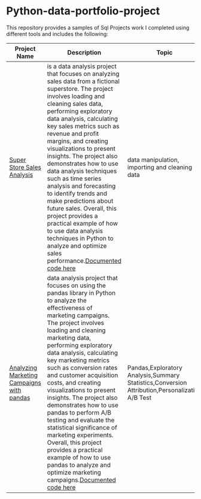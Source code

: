 # Python-data-portfolio-project
This repository provides a samples of Sql Projects work I completed using different tools and includes the following:

Project Name   | Description    |  Topic
---------------| -------------  | ------------------
[Super Store Sales Analysis](https://github.com/FemiTheAnalyst/Data-Projects#super-store-sales-analysis)  | is a data analysis project that focuses on analyzing sales data from a fictional superstore. The project involves loading and cleaning sales data, performing exploratory data analysis, calculating key sales metrics such as revenue and profit margins, and creating visualizations to present insights. The project also demonstrates how to use data analysis techniques such as time series analysis and forecasting to identify trends and make predictions about future sales. Overall, this project provides a practical example of how to use data analysis techniques in Python to analyze and optimize sales performance.[Documented code here](https://github.com/FemiTheAnalyst/Data-Projects/blob/main/Sales_Analysis/Superstore%20Sales%20Analysis.ipynb) | data manipulation, importing and cleaning data 
[Analyzing Marketing Campaigns with pandas](https://github.com/FemiTheAnalyst/Data-Projects#analyzing-marketing-campaigns-with-pandas)  | data analysis project that focuses on using the pandas library in Python to analyze the effectiveness of marketing campaigns. The project involves loading and cleaning marketing data, performing exploratory data analysis, calculating key marketing metrics such as conversion rates and customer acquisition costs, and creating visualizations to present insights. The project also demonstrates how to use pandas to perform A/B testing and evaluate the statistical significance of marketing experiments. Overall, this project provides a practical example of how to use pandas to analyze and optimize marketing campaigns.[Documented code here](https://github.com/FemiTheAnalyst/Data-Projects/blob/main/Market%20Campaigns%20with%20pandas/Market%20Campaigns%20with%20pandas.ipynb)| Pandas,Exploratory Analysis,Summary Statistics,Conversion Attribution,Personalization A/B Test

